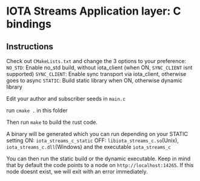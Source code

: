 # IOTA Streams Application layer: C bindings

## Instructions

Check out `CMakeLists.txt` and change the 3 options to your preference:
`NO_STD`: Enable no_std build, without iota_client (when ON, `SYNC_CLIENT` isnt supported)
`SYNC_CLIENT`: Enable sync transport via iota_client, otherwise goes to async
`STATIC`: Build static library when ON, otherwise dynamic library

Edit your author and subscriber seeds in `main.c`

run `cmake .` in this folder

Then run `make` to build the rust code.

A binary will be generated which you can run depending on your STATIC setting
ON:  `iota_streams_c_static`
OFF: `libiota_streams_c.so`(Unix), `iota_streams_c.dll`(Windows) and the executable `iota_streams_c`

You can then run the static build or the dynamic executable. Keep in mind that by default the code points to a node on `http://localhost:14265`.
If this node doesnt exist, we will exit with an error immediately.
